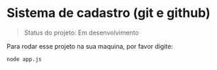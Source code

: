<h1>Sistema de cadastro (git e github)</h1>

> Status do projeto: Em desenvolvimento

Para rodar esse projeto na sua maquina, por favor digite:

```
node app.js
```
